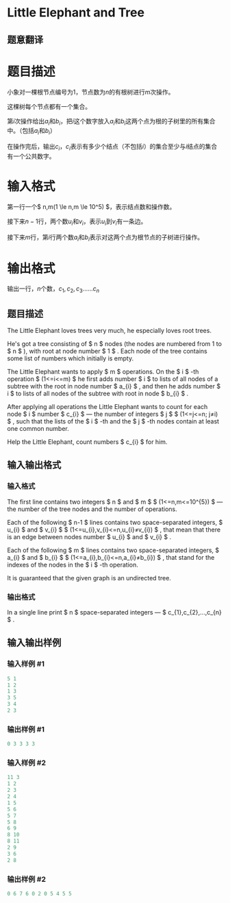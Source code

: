# Little Elephant and Tree

## 题意翻译

# 题目描述

小象对一棵根节点编号为$1$，节点数为$n$的有根树进行$m$次操作。

这棵树每个节点都有一个集合。

第$i$次操作给出$a_i$和$b_i$，把$i$这个数字放入$a_i$和$b_i$这两个点为根的子树里的所有集合中。（包括$a_i$和$b_i$）

在操作完后，输出$c_i$，$c_i$表示有多少个结点（不包括$i$）的集合至少与$i$结点的集合有一个公共数字。

# 输入格式

第一行一个$ n,m(1 \le n,m \le 10^5) $，表示结点数和操作数。

接下来$n-1$行，两个数$u_i$和$v_i$，表示$u_i$到$v_i$有一条边。

接下来$m$行，第$i$行两个数$a_i$和$b_i$表示对这两个点为根节点的子树进行操作。

# 输出格式

输出一行，$n$个数，$c_1,c_2,c_3......c_n$

## 题目描述

The Little Elephant loves trees very much, he especially loves root trees.

He's got a tree consisting of $ n $ nodes (the nodes are numbered from 1 to $ n $ ), with root at node number $ 1 $ . Each node of the tree contains some list of numbers which initially is empty.

The Little Elephant wants to apply $ m $ operations. On the $ i $ -th operation $ (1<=i<=m) $ he first adds number $ i $ to lists of all nodes of a subtree with the root in node number $ a_{i} $ , and then he adds number $ i $ to lists of all nodes of the subtree with root in node $ b_{i} $ .

After applying all operations the Little Elephant wants to count for each node $ i $ number $ c_{i} $ — the number of integers $ j $ $ (1<=j<=n; j≠i) $ , such that the lists of the $ i $ -th and the $ j $ -th nodes contain at least one common number.

Help the Little Elephant, count numbers $ c_{i} $ for him.

## 输入输出格式

### 输入格式

The first line contains two integers $ n $ and $ m $ $ (1<=n,m<=10^{5}) $ — the number of the tree nodes and the number of operations.

Each of the following $ n-1 $ lines contains two space-separated integers, $ u_{i} $ and $ v_{i} $ $ (1<=u_{i},v_{i}<=n,u_{i}≠v_{i}) $ , that mean that there is an edge between nodes number $ u_{i} $ and $ v_{i} $ .

Each of the following $ m $ lines contains two space-separated integers, $ a_{i} $ and $ b_{i} $ $ (1<=a_{i},b_{i}<=n,a_{i}≠b_{i}) $ , that stand for the indexes of the nodes in the $ i $ -th operation.

It is guaranteed that the given graph is an undirected tree.

### 输出格式

In a single line print $ n $ space-separated integers — $ c_{1},c_{2},...,c_{n} $ .

## 输入输出样例

### 输入样例 #1

```cpp
5 1
1 2
1 3
3 5
3 4
2 3

```
### 输出样例 #1

```cpp
0 3 3 3 3 
```


### 输入样例 #2

```cpp
11 3
1 2
2 3
2 4
1 5
5 6
5 7
5 8
6 9
8 10
8 11
2 9
3 6
2 8

```
### 输出样例 #2

```cpp
0 6 7 6 0 2 0 5 4 5 5 
```


